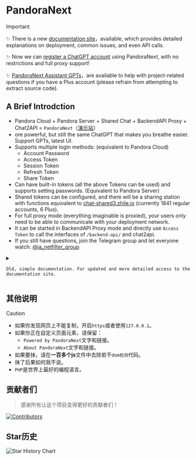 # PandoraNext 

> [!IMPORTANT]
> ✨ There is a new [documentation site](https://docs.pandoranext.com)，available, which provides detailed explanations on deployment, common issues, and even API calls.
>  
> ✨ Now we can [register a ChatGPT account](https://zhile.io/2023/12/09/pandoranext-introduction.html) using PandoraNext, with no restrictions and full proxy support!
> 
> ✨ [ PandoraNext Assistant GPTs](https://chat.oaifree.com/g/g-CFsXuTRfy-pandoranextzhu-shou)，are available to help with project-related questions if you have a Plus account (please refrain from attempting to extract source code).


## A Brief Introdction

* Pandora Cloud + Pandora Server + Shared Chat + BackendAPI Proxy + Chat2API = `PandoraNext`（[演示站](https://chat.oaifree.com)）
* ore powerful, but still the same ChatGPT that makes you breathe easier. Support GPTs, latest UI.
* Supports multiple login methods: (equivalent to Pandora Cloud)
  * Account Password
  * Access Token
  * Session Token
  * Refresh Token
  * Share Token
* Can have built-in tokens (all the above Tokens can be used) and supports setting passwords. (Equivalent to Pandora Server)
* Shared tokens can be configured, and there will be a sharing station with functions equivalent to [chat-shared3.zhile.io](https://chat-shared3.zhile.io) (currently 1841 regular accounts, 6 Plus).
* For full proxy mode (everything imaginable is proxied), your users only need to be able to communicate with your deployment network.
* It can be started in BackendAPI Proxy mode and directly use `Access Token` to call the interfaces of `/backend-api/` and chat2api.
* If you still have questions, join the Telegram group and let everyone watch: [@ja_netfilter_group](https://t.me/ja_netfilter_group)

<details>
<summary>
	
    Old, simple documentation. For updated and more detailed access to the documentation site.
</summary>
	
## Manual Deployment

* Download the package corresponding to the operating system and architecture in [Releases](https://github.com/pandora-next/deploy/releases).
* After unzipping, modify `config.json` in the same directory to the parameters you need.
* [Get license_id](#%E5%85%B3%E4%BA%8E-license_id) is filled in `config.json`. This is a necessary pre-step!
* Various Linux/Unix systems can be started using `./PandoraNext`.
* On Windows systems, just double-click `PandoraNext.exe`. Of course, it is best to start it in cmd.

## Docker Compose Deploy

* The warehouse already contains relevant files and directories, pull them locally, and fill in [Get license_id](#%E5%85%B3%E4%BA%8E-license_id) in `data/config.json`.
* The `data` directory contains `config.json` and `tokens.json` sample files that can be modified by yourself.
* `docker compose up -d` **Genshin Impact starts! **
 
## Docker Deploy

```bash
$ docker pull pengzhile/pandora-next
$ docker run -d --restart always --name PandoraNext --net=bridge \
    -p 8181:8181 \
    -v ./data:/data \
    -v ./sessions:/root/.cache/PandoraNext \
    pengzhile/pandora-next
```

* The container listens to the `8181` port by default and maps the host's `8181` port, which can be modified by yourself.
* You can map the directory to the `/data` directory in the container, fill in `config.json`, `tokens.json` and [Get license_id](#%E5%85%B3%E4%BA%8E-license_id) `config.json`.
* You can map the directory to the `/root/.cache/PandoraNext` directory in the container and retain the login `session` to avoid losing the login status when restarting the container.

## Nginx Configuration

```
server {
	listen 443 ssl http2;
	server_name chat.zhile.io;
	
	charset utf-8;
	
	ssl_certificate      certs/chat.zhile.io.crt;
	ssl_certificate_key  certs/chat.zhile.io.key;

	...Omit some other configuration...
	
	location / {
		proxy_http_version 	1.1;
		proxy_pass 		http://127.0.0.1:8181/;
		proxy_set_header	Connection		"";
		proxy_set_header   	Host			$http_host;
		proxy_set_header 	X-Forwarded-Proto 	$scheme;
		proxy_set_header   	X-Real-IP          	$remote_addr;
		proxy_set_header   	X-Forwarded-For    	$proxy_add_x_forwarded_for;
		
		proxy_buffering off;
		proxy_cache off;
		
		send_timeout 600;
		proxy_connect_timeout 600;
		proxy_send_timeout 600;
		proxy_read_timeout 600;
	}

	...Omit some other configuration...
}
```

* Nginx recommends enabling `http2`.
* The above configurations are only recommended configurations and can be changed according to specific circumstances.
* It is recommended to enable `ssl`, also known as `https`, otherwise browser restrictions will prevent you from copying web page content.

## config configuration

* The following is a sample `config.json` file

```json
{
  "bind": "127.0.0.1:8181",
  "tls": {
    "enabled": false,
    "cert_file": "",
    "key_file": ""
  },
  "timeout": 600,
  "proxy_url": "",
  "license_id": "",
  "public_share": false,
  "site_password": "",
  "setup_password": "",
  "server_tokens": true,
  "proxy_api_prefix": "",
  "isolated_conv_title": "*",
  "disable_signup": false,
  "auto_conv_arkose": false,
  "proxy_file_service": false,
  "custom_doh_host": "",
  "captcha": {
    "provider": "",
    "site_key": "",
    "site_secret": "",
    "site_login": false,
    "setup_login": false,
    "oai_username": false,
    "oai_password": false,
    "oai_signup": false
  },
  "whitelist": null
}
```

* `bind` specifies the binding IP and port. In docker, the IP can only use `0.0.0.0`, otherwise it cannot be mapped.
* **If you do not plan to use nginx or other reverse generation, please use `0.0.0.0` for the IP of the `bind` parameter! ! ! **
* `tls` configures PandoraNext to start directly with `https`.
    * `enabled` Whether it is enabled, `true` or `false`. Certificate and key file paths must be configured when enabled.
    * `cert_file` Certificate file path.
    * `key_file` Key file path.
* `timeout` is the request timeout, in seconds.
* `proxy_url` specifies the deployment service traffic to go through the proxy, such as: `http://127.0.0.1:8888`, `socks5://127.0.0.1:7980`
* `license_id` specifies your License Id, which can be obtained [here](#%E5%85%B3%E4%BA%8E-license_id).
* `public_share` For conversation sharing created in GPT, whether you need to log in to view it. If it is `true`, you can view it without logging in.
* `site_password` sets the password for the entire site. You need to enter this password first and make sure it is correct before you can proceed with the subsequent steps. Privacy is fully guaranteed. It must be no less than 8 digits and contain both numbers and letters!
* `setup_password` defines a setup password, which is used to call the setup interface starting with `/setup/`. If it is empty, it cannot be called. It must be no less than 8 digits and contain both numbers and letters!
* `server_tokens` sets whether to display the version number in the response header, `true` displays it, `false` does not display it.
* `proxy_api_prefix` can add a prefix to your `proxy` mode interface address, which is unexpected. Note that the characters set should be the characters allowed in the URL. Includes: `a-z` `A-Z` `0-9` `-` `_` `.` `~`
* `proxy_api_prefix` You must set a prefix that is no less than `8` and contains both `numbers` and `letters` to enable `proxy` mode!
    * `/backend-api/conversation` proxy mode ratio `1:4`
    * `/v1/chat/completions` 3.5 model scale `1:4`
    * `/v1/chat/completions` 4 model scale `1:10`, no coding required
    * `/api/auth/login` login interface ratio `1:100`, no coding required
    * `/api/auth/login2` obtains the `refresh_token` interface ratio `1:1000`, no coding required
    * `/api/arkose/token` gets `arkose_token`, ratio `1:10`
    * `/api/auth/platform/login` login platform interface ratio `1:100`, no coding required
* `isolated_conv_title` can now set the title of the isolated session, instead of the same `*` sign.
* `disable_signup` disables the account registration function, `true` or `false`.
* `auto_conv_arkose` in `proxy` mode uses the `gpt-4` model to call the `/backend-api/conversation` interface whether to automatically code, and the usage cost is `4+10`.
* `proxy_file_service` Whether to use PandoraNext's file proxy service in `proxy` mode to avoid the official file service wall.
* `custom_doh_host` configures a customized `DoH` host name. It is recommended to use the IP form. By default on startup pick the fastest one in your region among the public `DoH`s.
* `captcha` configures verification codes for some key pages.
    * `provider` verification code provider, supports: `recaptcha_v2`, `recaptcha_enterprise`, `hcaptcha`, `turnstile`, `friendly_captcha`.
    * The website parameters obtained by the `site_key` verification code provider background are information that can be published.
    * `site_secret` is a secret parameter obtained by the verification code provider's background. Do not publish it. Some vendors also call it `API Key`.
    * Whether `site_login` displays the verification code in the full-site password login interface, `true` or `false`.
    * Whether `setup_login` displays the verification code on the setup portal login interface, `true` or `false`.
    * Whether `oai_username` displays the verification code when entering the username interface, `true` or `false`.
    * Whether `oai_password` displays the verification code on the login password input interface, `true` or `false`.
* The `whitelist` mailbox array specifies which users can log in and use, username/password login is restricted, and various Token logins are restricted. Built-in tokens are unlimited.
* If `whitelist` is `null`, there will be no restriction. If it is an empty array `[]`, all accounts will be restricted. Built-in tokens will not be restricted.
* An example of `whitelist`:```"whitelist": ["mail2@test.com", "mail2@test.com"]```

## tokens configuration

* The following is a sample `tokens.json` file

```json
{
  "test-1": {
    "token": "access token / session token / refresh token",
    "shared": true,
    "show_user_info": false
  },
  "test-2": {
    "token": "access token / session token / refresh token",
    "shared": true,
    "show_user_info": true,
    "plus": true
  },
  "test2": {
    "token": "access token / session token / refresh token / share token / username & password",
    "password": "12345"
  }
}
```

* `token` supports all types written in the example file. `session token` and `refresh token` can be refreshed automatically.
* Each key is called a `token key` and can be entered as a username in the login box. As above: `test-1`, `test-2`, etc., feel free to change them.
* If `password` is set, enter the `token key` and enter the password input page to enter the match.
* If `shared` is set to `true`, this account will appear in `/shared.html`, and its link will appear on the login page
* 如果设置`shared`为`true`，则这个账号不能再在用户名登录框进行登录。
* If `shared` is set to `true`, this account can no longer be logged in in the username login box.
* The account in `/shared.html` has the same functions as the shared station. You can set your own isolation password for session isolation.
* `plus` is used to identify whether the account on `/shared.html` has golden light, and has no other function.
* `show_user_info` indicates whether to display account email information when sharing `/shared.html`. GPTs is recommended to be turned on.
* Now you can log in directly with built-in username and password. This method must set `password` and `shared` cannot be `true`.
* The format of the built-in account password is: `email, password`, which is consumed by the `0` quota.

## proxy模式接口
* 页面 /auth 使用账号密码，手动获取`access token`和`session token`。只是给UI方便获取，`1:100`的消耗依然存在。
* 页面 /fk 使用`access token`或`session token`，手动获取`share token`，
* 页面 /pk 使用`share token`，手动组`pool token`。
* /backend-api/* `ChatGPT`网页版接口，具体F12去页面上看。
* /public-api/* `ChatGPT`网页版接口，具体F12去页面上看。
* /v1/* 所有`https://api.openai.com/v1/*`开头的接口，每次调用`1:1`。
* /dashboard/* 所有`https://api.openai.com/dashboard/*`开头的接口，每次调用`1:1`。
* **GET** /api/token/info/fk-xxx 获取share token信息，使用生成人的access token做为Authorization头，可查看各模型用量。
* **POST** /api/auth/session 通过session token获取access token，使用urlencode form传递session_token参数。
* **POST** /api/auth/refresh 通过refresh token获取access token，使用urlencode form传递refresh_token参数。
* **POST** /api/auth/login 登录获取access token，使用urlencode form传递username 和 password 参数。
* **POST** /api/auth/login2 登录获取refresh token，使用urlencode form传递username、password 和 mfa_code 参数。
* **POST** /api/token/register 生成share token
* **POST** /api/pool/update 生成更新pool token
* **POST** /v1/chat/completions 使用`ChatGPT`模拟`API`的请求接口，支持share token和pool token。
* **POST** /api/arkose/token 获取arkose_token，目前只支持`gpt-4`类型。使用urlencode form传递type=gpt-4参数。获取后可API方式调用`GPTs`
* **POST** /api/setup/reload 重载当前服务的`config.json`、`tokens.json`等配置。
* **POST** /api/auth/platform/refresh 通过`platform`的refresh token获取access token，使用urlencode form传递refresh_token参数。
* **POST** /api/auth/platform/login 登录`platform`获取access token，使用urlencode form传递username 和 password 参数。如果要获取`sess key`，增加参数`prompt=login`。
* 以上地址均需在最前面增加 `/<proxy_api_prefix>`，也就是你设置的前缀。


## 设置界面

* 必须先在`config.json`中设置`setup_password`为非空！
* 浏览器打开：`<Base URL>/setup`，其中`<Base URL>`是你部署服务的地址。

## 关于 license_id

* 在这里获取：[https://dash.pandoranext.com](https://dash.pandoranext.com)
* 复制`License Id:`后的内容，填写在`config.json`的`license_id`字段。
* 注意检查不要复制到多余的空格等不可见字符。
* 如果`config.json`中没有填写`license_id`字段，启动会报错`License ID is required`。
* **没有固定IP的情况**，IP变动后会自动尝试重新拉取。
* 更换`License Id`之后，通常需要手动删除`license.jwt`再启动。

</details>

## 其他说明

> [!CAUTION]
> * 如果你发现网页上不能复制，开启`https`或者使用`127.0.0.1`。
> * 如果你正在自定义页面元素，请保留：
>   * `Powered by PandoraNext`文字和链接。
>   * `About PandoraNext`文字和链接。
> * 如果要抹，请在**一百多个js**文件中去除若干`dom检测`代码。
> * 抹了后果如何我不说。
> * `PHP`是世界上最好的编程语言。

## 贡献者们

> 感谢所有让这个项目变得更好的贡献者们！

[![Contributors](https://contrib.rocks/image?repo=pandora-next/deploy)](https://github.com/pandora-next/deploy/graphs/contributors)

## Star历史

![Star History Chart](https://api.star-history.com/svg?repos=pandora-next/deploy&type=Date)
